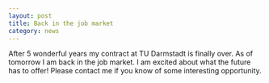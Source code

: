 ```yaml
---
layout: post
title: Back in the job market
category: news
---
```


After 5 wonderful years my contract at TU Darmstadt is finally over. As of tomorrow I am back in
the job market. I am excited about what the future has to offer!
Please contact me if you know of some interesting
opportunity.
